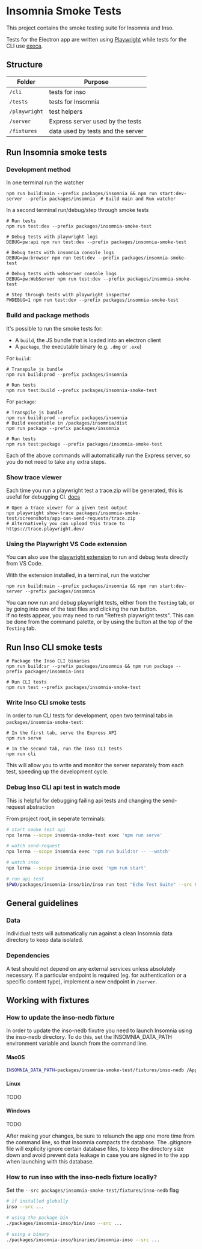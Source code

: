 # Insomnia Smoke Tests

This project contains the smoke testing suite for Insomnia and Inso.

Tests for the Electron app are written using [Playwright](https://github.com/microsoft/playwright)  while tests for the CLI use [execa](https://github.com/sindresorhus/execa).

## Structure

| Folder       | Purpose                           |
| ------------ | --------------------------------- |
| `/cli`       | tests for inso                    |
| `/tests`     | tests for Insomnia                |
| `/playwright`| test helpers                      |
| `/server`    | Express server used by the tests  |
| `/fixtures`  | data used by tests and the server |

## Run Insomnia smoke tests

### Development method

In one terminal run the watcher

```shell
npm run build:main --prefix packages/insomnia && npm run start:dev-server --prefix packages/insomnia  # Build main and Run watcher
```

In a second terminal run/debug/step through smoke tests

```shell
# Run tests
npm run test:dev --prefix packages/insomnia-smoke-test

# Debug tests with playwright logs
DEBUG=pw:api npm run test:dev --prefix packages/insomnia-smoke-test

# Debug tests with insomnia console logs
DEBUG=pw:browser npm run test:dev --prefix packages/insomnia-smoke-test

# Debug tests with webserver console logs
DEBUG=pw:WebServer npm run test:dev --prefix packages/insomnia-smoke-test

# Step through tests with playwright inspector
PWDEBUG=1 npm run test:dev --prefix packages/insomnia-smoke-test
```

### Build and package methods

It's possible to run the smoke tests for:

- A `build`, the JS bundle that is loaded into an electron client
- A `package`, the executable binary (e.g. `.dmg` or `.exe`)
  
For `build`:

```shell
# Transpile js bundle
npm run build:prod --prefix packages/insomnia

# Run tests
npm run test:build --prefix packages/insomnia-smoke-test
```

For `package`:

```shell
# Transpile js bundle
npm run build:prod --prefix packages/insomnia
# Build executable in /packages/insomnia/dist
npm run package --prefix packages/insomnia

# Run tests
npm run test:package --prefix packages/insomnia-smoke-test
```

Each of the above commands will automatically run the Express server, so you do not need to take any extra steps.

### Show trace viewer

Each time you run a playwright test a trace.zip will be generated, this is useful for debugging CI. [docs](https://playwright.dev/docs/trace-viewer)

```shell
# Open a trace viewer for a given test output
npx playwright show-trace packages/insomnia-smoke-test/screenshots/app-can-send-requests/trace.zip
# Alternatively you can upload this trace to https://trace.playwright.dev/
```

### Using the Playwright VS Code extension

You can also use the [playwright extension](https://marketplace.visualstudio.com/items?itemName=ms-playwright.playwright) to run and debug tests directly from VS Code.

With the extension installed, in a terminal, run the watcher

```shell
npm run build:main --prefix packages/insomnia && npm run start:dev-server --prefix packages/insomnia
```

You can now run and debug playwright tests, either from the `Testing` tab, or by going into one of the test files and clicking the run button.  
If no tests appear, you may need to run "Refresh playwright tests". This can be done from the command palette, or by using the button at the top of the `Testing` tab.

## Run Inso CLI smoke tests

```shell
# Package the Inso CLI binaries
npm run build:sr --prefix packages/insomnia && npm run package --prefix packages/insomnia-inso

# Run CLI tests
npm run test --prefix packages/insomnia-smoke-test
```

### Write Inso CLI smoke tests

In order to run CLI tests for development, open two terminal tabs in `packages/insomnia-smoke-test`:

```shell
# In the first tab, serve the Express API
npm run serve

# In the second tab, run the Inso CLI tests
npm run cli
```

This will allow you to write and monitor the server separately from each test, speeding up the development cycle.

### Debug Inso CLI api test in watch mode

This is helpful for debugging failing api tests and changing the send-request abstraction

From project root, in seperate terminals:

```sh
# start smoke test api
npx lerna --scope insomnia-smoke-test exec 'npm run serve'

# watch send-request
npx lerna --scope insomnia exec 'npm run build:sr -- --watch'

# watch inso
npx lerna --scope insomnia-inso exec 'npm run start'

# run api test
$PWD/packages/insomnia-inso/bin/inso run test "Echo Test Suite" --src $PWD/packages/insomnia-smoke-test/fixtures/inso-nedb --env Dev --verbose
```

## General guidelines

### Data

Individual tests will automatically run against a clean Insomnia data directory to keep data isolated.

### Dependencies

A test should not depend on any external services unless absolutely necessary. If a particular endpoint is required (eg. for authentication or a specific content type), implement a new endpoint in `/server`.

## Working with fixtures

### How to update the inso-nedb fixture

In order to update the inso-nedb fixutre you need to launch Insomnia using the inso-nedb directory. To do this, set the INSOMNIA_DATA_PATH environment variable and launch from the command line.

#### MacOS

```bash
INSOMNIA_DATA_PATH=packages/insomnia-smoke-test/fixtures/inso-nedb /Applications/Insomnia.app/Contents/MacOS/Insomnia
```

#### Linux

TODO

#### Windows

TODO

After making your changes, be sure to relaunch the app one more time from the command line, so that Insomnia compacts the database. The .gitignore file will explicity ignore certain database files, to keep the directory size down and avoid prevent data leakage in case you are signed in to the app when launching with this database.

### How to run inso with the inso-nedb fixture locally?

Set the `--src packages/insomnia-smoke-test/fixtures/inso-nedb` flag

```bash
# if installed globally
inso --src ...

# using the package bin
./packages/insomnia-inso/bin/inso --src ...

# using a binary
./packages/insomnia-inso/binaries/insomnia-inso --src ...
```
